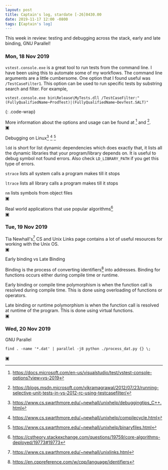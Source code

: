 ```yaml
---
layout: post
title: Captain's log, stardate [-26]0430.00
date: 2019-11-17 12:00 -0800
tags: [Captain's log]
---
```


This week in review: testing and debugging across the stack, early and late
binding, GNU Parallel!

<!-- more -->

### Mon, 18 Nov 2019
`vstest.console.exe` is a great tool to run tests from the command line. I have
been using this to automate some of my workflows. The command line arguments
are a little cumbersome. One option that I found useful was `/TestCaseFilter1`.
This option can be used to run specific tests by substring search and filter.
For example,

```
vstest.console.exe bin\Release\MyTests.dll /TestCaseFilter:"(FullyQualifiedName~ProdTest)|(FullyQualifiedName~DevTest.SALT)"
```
{: .code-wrap}

More information about the options and usage can be found at [^1] and [^2].  
▣

Debugging on Linux[^3] [^7] [^8]

`ldd` is short for list dynamic dependencies which does exactly that, it lists
all the dynamic libraries that your program/library depends on. It is useful to
debug symbol not found errors. Also check `LD_LIBRARY_PATH` if you get this
type of errors.

`strace` lists all system calls a program makes till it stops

`ltrace` lists all library calls a program makes till it stops

`nm` lists symbols from object files  
▣

Real world applications that use popular algorithms[^4]  
▣


### Tue, 19 Nov 2019

Tia Newhall's[^5] CS and Unix Links page contains a lot of useful
resources for working with the Unix OS.  
▣

Early binding vs Late Binding

Binding is the process of converting identifiers[^6] into addresses.
Binding for functions occurs either during compile time or runtime. 

Early binding or compile time polymorphism is when the function call is resolved
during compile time. This is done using overloading of functions or operators.

Late binding or runtime polymorphism is when the function call is resolved at
runtime of the program. This is done using virtual functions.  
▣

### Wed, 20 Nov 2019

GNU Parallel

```
find . -name '*.dat' | parallel -j8 python ./process_dat.py {} \;
```
▣


[^1]: <https://docs.microsoft.com/en-us/visualstudio/test/vstest-console-options?view=vs-2019>
[^2]: <https://blogs.msdn.microsoft.com/vikramagrawal/2012/07/23/running-selective-unit-tests-in-vs-2012-rc-using-testcasefilter/>
[^3]: <https://www.cs.swarthmore.edu/~newhall/unixhelp/debuggingtips_C++.html>
[^4]: <https://cstheory.stackexchange.com/questions/19759/core-algorithms-deployed/19773#19773>
[^5]: <https://www.cs.swarthmore.edu/~newhall/unixlinks.html>
[^6]: <https://en.cppreference.com/w/cpp/language/identifiers>
[^7]: <https://www.cs.swarthmore.edu/~newhall/unixhelp/compilecycle.html>
[^8]: <https://www.cs.swarthmore.edu/~newhall/unixhelp/binaryfiles.html>
